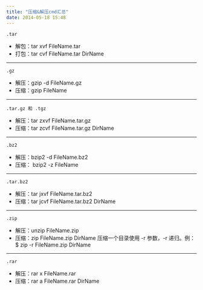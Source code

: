 ```yaml
---
title: "压缩&解压cmd汇总"
date: 2014-05-18 15:48
---
```


`.tar`

- 解包：tar xvf FileName.tar
- 打包：tar cvf FileName.tar DirName 

---

`.gz`

- 解压：gzip -d FileName.gz
- 压缩：gzip FileName 

---

`.tar.gz 和 .tgz`

- 解压：tar zxvf FileName.tar.gz
- 压缩：tar zcvf FileName.tar.gz DirName 
---

`.bz2`

- 解压：bzip2 -d FileName.bz2
- 压缩： bzip2 -z FileName
---

`.tar.bz2`

- 解压：tar jxvf FileName.tar.bz2
- 压缩：tar jcvf FileName.tar.bz2 DirName
---

`.zip`

- 解压：unzip FileName.zip
- 压缩：zip FileName.zip DirName
压缩一个目录使用 -r 参数，-r 递归。例： $ zip -r FileName.zip DirName
---

`.rar`

- 解压：rar x FileName.rar
- 压缩：rar a FileName.rar DirName 
